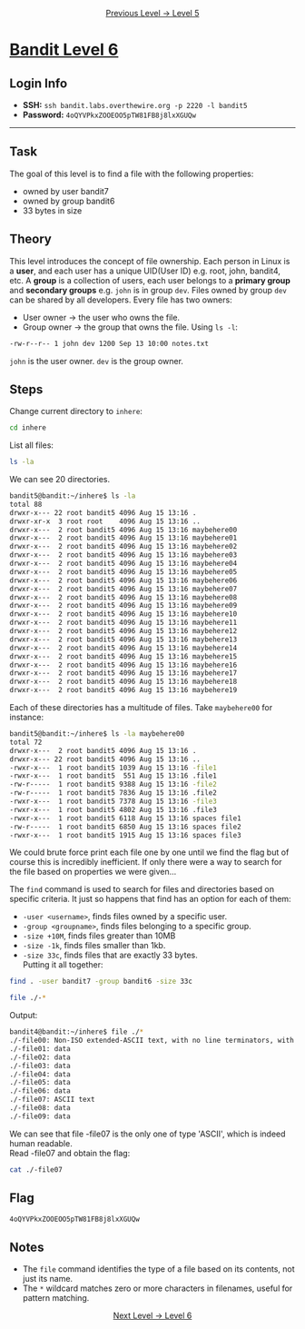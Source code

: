 <p align="center">
<a href="level-5.md">Previous Level → Level 5</a>
</p>

# [Bandit Level 6](https://overthewire.org/wargames/bandit/bandit6.html)

## Login Info
- **SSH:** `ssh bandit.labs.overthewire.org -p 2220 -l bandit5`
- **Password:** `4oQYVPkxZOOEOO5pTW81FB8j8lxXGUQw`

---

## Task 
The goal of this level is to find a file with the following properties:
- owned by user bandit7
- owned by group bandit6
- 33 bytes in size

## Theory
This level introduces the concept of file ownership.
Each person in Linux is a **user**, and each user has a unique UID(User ID) e.g. root, john, bandit4, etc.
A **group** is a collection of users, each user belongs to a **primary group** and **secondary groups** e.g. `john` is in group `dev`. Files owned by group `dev` can be shared by all developers.
Every file has two owners:
- User owner -> the user who owns the file.
- Group owner -> the group that owns the file.
Using `ls -l`:
```bash
-rw-r--r-- 1 john dev 1200 Sep 13 10:00 notes.txt
```
`john` is the user owner.
`dev` is the group owner.

## Steps
Change current directory to `inhere`:
```bash
cd inhere
```
List all files:
```bash
ls -la
```
We can see 20 directories.
```bash
bandit5@bandit:~/inhere$ ls -la
total 88
drwxr-x--- 22 root bandit5 4096 Aug 15 13:16 .
drwxr-xr-x  3 root root    4096 Aug 15 13:16 ..
drwxr-x---  2 root bandit5 4096 Aug 15 13:16 maybehere00
drwxr-x---  2 root bandit5 4096 Aug 15 13:16 maybehere01
drwxr-x---  2 root bandit5 4096 Aug 15 13:16 maybehere02
drwxr-x---  2 root bandit5 4096 Aug 15 13:16 maybehere03
drwxr-x---  2 root bandit5 4096 Aug 15 13:16 maybehere04
drwxr-x---  2 root bandit5 4096 Aug 15 13:16 maybehere05
drwxr-x---  2 root bandit5 4096 Aug 15 13:16 maybehere06
drwxr-x---  2 root bandit5 4096 Aug 15 13:16 maybehere07
drwxr-x---  2 root bandit5 4096 Aug 15 13:16 maybehere08
drwxr-x---  2 root bandit5 4096 Aug 15 13:16 maybehere09
drwxr-x---  2 root bandit5 4096 Aug 15 13:16 maybehere10
drwxr-x---  2 root bandit5 4096 Aug 15 13:16 maybehere11
drwxr-x---  2 root bandit5 4096 Aug 15 13:16 maybehere12
drwxr-x---  2 root bandit5 4096 Aug 15 13:16 maybehere13
drwxr-x---  2 root bandit5 4096 Aug 15 13:16 maybehere14
drwxr-x---  2 root bandit5 4096 Aug 15 13:16 maybehere15
drwxr-x---  2 root bandit5 4096 Aug 15 13:16 maybehere16
drwxr-x---  2 root bandit5 4096 Aug 15 13:16 maybehere17
drwxr-x---  2 root bandit5 4096 Aug 15 13:16 maybehere18
drwxr-x---  2 root bandit5 4096 Aug 15 13:16 maybehere19
```
Each of these directories has a multitude of files.
Take `maybehere00` for instance:
```bash
bandit5@bandit:~/inhere$ ls -la maybehere00  
total 72
drwxr-x---  2 root bandit5 4096 Aug 15 13:16 .
drwxr-x--- 22 root bandit5 4096 Aug 15 13:16 ..
-rwxr-x---  1 root bandit5 1039 Aug 15 13:16 -file1
-rwxr-x---  1 root bandit5  551 Aug 15 13:16 .file1
-rw-r-----  1 root bandit5 9388 Aug 15 13:16 -file2
-rw-r-----  1 root bandit5 7836 Aug 15 13:16 .file2
-rwxr-x---  1 root bandit5 7378 Aug 15 13:16 -file3
-rwxr-x---  1 root bandit5 4802 Aug 15 13:16 .file3
-rwxr-x---  1 root bandit5 6118 Aug 15 13:16 spaces file1
-rw-r-----  1 root bandit5 6850 Aug 15 13:16 spaces file2
-rwxr-x---  1 root bandit5 1915 Aug 15 13:16 spaces file3
```
We could brute force print each file one by one until we find the flag but of course this is incredibly inefficient. 
If only there were a way to search for the file based on properties we were given...

The `find` command is used to search for files and directories based on specific criteria.
It just so happens that find has an option for each of them:
- `-user <username>`, finds files owned by a specific user.
- `-group <groupname>`, finds files belonging to a specific group.
- `-size +10M`, finds files greater than 10MB
- `-size -1k`, finds files smaller than 1kb.
- `-size 33c`, finds files that are exactly 33 bytes.  
Putting it all together:
```bash
find . -user bandit7 -group bandit6 -size 33c
```


```bash
file ./-*
```
Output:
```bash
bandit4@bandit:~/inhere$ file ./*
./-file00: Non-ISO extended-ASCII text, with no line terminators, with overstriking
./-file01: data
./-file02: data
./-file03: data
./-file04: data
./-file05: data
./-file06: data
./-file07: ASCII text
./-file08: data
./-file09: data
```
  
We can see that file -file07 is the only one of type 'ASCII', which is indeed human readable.  
Read -file07 and obtain the flag:
```bash
cat ./-file07
```

## Flag 
```bash
4oQYVPkxZOOEOO5pTW81FB8j8lxXGUQw
```


## Notes
- The `file` command identifies the type of a file based on its contents, not just its name.
- The `*` wildcard matches zero or more characters in filenames, useful for pattern matching. 



<p align="center">
<a href="level-6.md">Next Level → Level 6</a>
</p>
